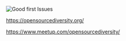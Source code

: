 ![Good first Issues](https://github.com/sleepypioneer/ContributingToNextcloudIntroductoryWorkshop/blob/master/images/osd.jpeg)

https://opensourcediversity.org/

https://www.meetup.com/opensourcediversity/
